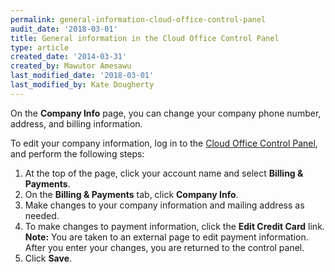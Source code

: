 ```yaml
---
permalink: general-information-cloud-office-control-panel
audit_date: '2018-03-01'
title: General information in the Cloud Office Control Panel
type: article
created_date: '2014-03-31'
created_by: Mawutor Amesawu
last_modified_date: '2018-03-01'
last_modified_by: Kate Dougherty
---
```


On the **Company Info** page, you can change your company phone number, address, and billing information.

To edit your company information, log in to the [Cloud Office Control
Panel](https://cp.rackspace.com), and perform the following
steps:

1.  At the top of the page, click your account name and select **Billing & Payments**.
2.  On the **Billing & Payments** tab, click **Company Info**.
3.  Make changes to your company information and mailing address as needed.
4.  To make changes to payment information, click the **Edit Credit Card** link.
    **Note:** You are taken to an external page to edit payment information. After you enter your changes, you are returned to the control panel.
5.  Click **Save**.
